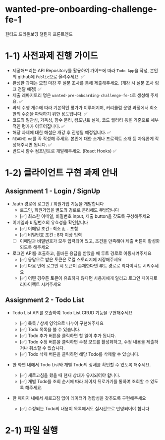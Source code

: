 # wanted-pre-onboarding-challenge-fe-1

원티드 프리온보딩 챌린지 프론트엔드

# 1-1) 사전과제 진행 가이드

- 제공해드리는 API Repository를 활용하여 가이드에 따라 `Todo App`을 작성, 본인의 github에 `Public`으로 올려주세요. ✅
- 완성한 과제는 모집 마감 후 설문 조사를 통해 제출해주세요. (개강 시 설문 조사 링크 전달 예정) ✅
- 제출 레파지토리 명은 `wanted-pre-onboarding-challenge-fe-1`로 생성해 주세요. ✅
- 과제 수행 개수에 따라 기본적인 평가가 이루어지며, 커리큘럼 운영 과정에서 최소한의 수준을 파악하기 위한 용도입니다. ✅
- 코드의 일관성, 가독성, 함수 분리, 컴포넌트 설계, 코드 퀄리티 등을 기준으로 세부적인 평가가 이루어집니다. ✅
- 해당 과제에 대한 해설은 개강 후 진행될 예정입니다. ✅
- `README.md`를 꼭 작성해 주세요. 본인에 대한 소개나 프로젝트 소개 등 자유롭게 작성해주시면 됩니다. ✅
- 반드시 함수 컴포넌트로 개발해주세요. (React Hooks) ✅

# 1-2) 클라이언트 구현 과제 안내

## Assignment 1 - Login / SignUp

- /auth 경로에 로그인 / 회원가입 기능을 개발합니다
  - 로그인, 회원가입을 별도의 경로로 분리해도 무방합니다
  - [✅] 최소한 이메일, 비밀번호 input, 제출 button을 갖도록 구성해주세요
- 이메일과 비밀번호의 유효성을 확인합니다
  - [✅] 이메일 조건 : 최소 `@`, `.` 포함
  - [✅] 비밀번호 조건 : 8자 이상 입력
  - [ ] 이메일과 비밀번호가 모두 입력되어 있고, 조건을 만족해야 제출 버튼이 활성화 되도록 해주세요
- 로그인 API를 호출하고, 올바른 응답을 받았을 때 루트 경로로 이동시켜주세요
  - [✅] 응답으로 받은 토큰은 로컬 스토리지에 저장해주세요
  - [✅] 다음 번에 로그인 시 토큰이 존재한다면 루트 경로로 리다이렉트 시켜주세요
  - [✅] 어떤 경우든 토큰이 유효하지 않다면 사용자에게 알리고 로그인 페이지로 리다이렉트 시켜주세요

## Assignment 2 - Todo List

- Todo List API를 호출하여 Todo List CRUD 기능을 구현해주세요
  - [✅] 목록 / 상세 영역으로 나누어 구현해주세요
  - [✅] Todo 목록을 볼 수 있습니다.
  - [✅] Todo 추가 버튼을 클릭하면 할 일이 추가 됩니다.
  - [✅] Todo 수정 버튼을 클릭하면 수정 모드를 활성화하고, 수정 내용을 제출하거나 취소할 수 있습니다.
  - [✅] Todo 삭제 버튼을 클릭하면 해당 Todo를 삭제할 수 있습니다.
- 한 화면 내에서 Todo List와 개별 Todo의 상세를 확인할 수 있도록 해주세요.
  - [✅] 새로고침을 했을 때 현재 상태가 유지되어야 합니다.
  - [✅] 개별 Todo를 조회 순서에 따라 페이지 뒤로가기를 통하여 조회할 수 있도록 해주세요.
- 한 페이지 내에서 새로고침 없이 데이터가 정합성을 갖추도록 구현해주세요

  - [✅] 수정되는 Todo의 내용이 목록에서도 실시간으로 반영되어야 합니다


# 2-1) 파일 실행
```
```


